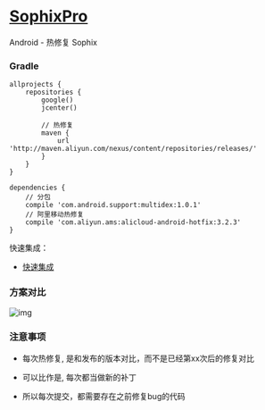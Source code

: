 # [SophixPro](https://github.com/afkT/Android/tree/master/SophixPro)

Android - 热修复 Sophix


### Gradle

```
allprojects {
    repositories {
        google()
        jcenter()

        // 热修复
        maven {
            url 'http://maven.aliyun.com/nexus/content/repositories/releases/'
        }
    }
}

dependencies {
    // 分包
    compile 'com.android.support:multidex:1.0.1'
    // 阿里移动热修复
    compile 'com.aliyun.ams:alicloud-android-hotfix:3.2.3'
}
```

快速集成：

- [快速集成](https://help.aliyun.com/document_detail/53240.html?spm=a2c4g.11186623.6.548.e9324122p42FZ8)

### 方案对比

![img](https://raw.githubusercontent.com/afkT/Android/master/SophixPro/mdFile/img1.png)


### 注意事项

- 每次热修复, 是和发布的版本对比，而不是已经第xx次后的修复对比

- 可以比作是, 每次都当做新的补丁

- 所以每次提交，都需要存在之前修复bug的代码